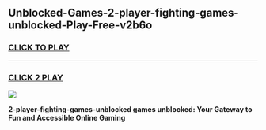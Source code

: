 
## Unblocked-Games-2-player-fighting-games-unblocked-Play-Free-v2b6o
<h3>
<a href="https://premium76.site?title=2-player-fighting-games-unblocked&ref=18A1">CLICK TO PLAY</a></h3>
<hr>

<h3>
<a href="https://premium76.site?title=2-player-fighting-games-unblocked&ref=18A1">CLICK 2 PLAY</a>
  
</h3>

<a href="https://premium76.site?title=2-player-fighting-games-unblocked&ref=18A1"><img src="https://clearcache.store/games.png"></a>


**2-player-fighting-games-unblocked games unblocked: Your Gateway to Fun and Accessible Online Gaming**
